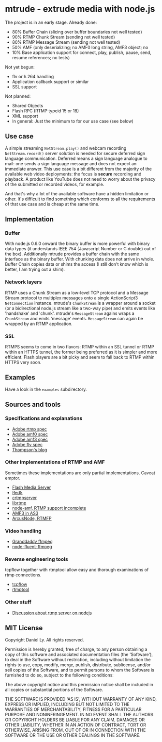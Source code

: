 # mtrude - extrude media with node.js

The project is in an early stage. Already done:

- 80% Buffer Chain (slicing over buffer boundaries not well tested)
- 90% RTMP Chunk Stream (sending not well tested)
- 80% RTMP Message Stream (sending not well tested)
- 50% AMF (only deserializing; no AMF0 long string, AMF3 object; no
- 10% Base application support for connect, play, publish, pause, send, resume
references; no tests)

Not yet begun:

- flv or h.264 handling
- Application callback support or similar
- SSL support

Not planned:

- Shared Objects
- Flash RPC (RTMP typeid 15 or 18)
- XML support
- In general: Just the minimum to for our use case (see below)

## Use case

A simple streaming `NetStream.play()` and webcam recording `NetStream.record()`
server solution is needed for secure deferred sign language communication. Deferred means
a sign language analogue to mail: one sends a sign language message and does not expect
an immediate answer. This use case is a bit different from the majority of the available
web video deployments: the focus is **secure** recording and playback. A product like
YouTube does not need to worry about the privacy of the submitted or recorded videos,
for example.

And that's why a lot of the available software have a hidden limitation or other. It's
difficult to find something which conforms to all the requirements of that use case and
is cheap at the same time.

## Implementation

### Buffer

With node.js 0.6.0 onward the binary buffer is more powerful with binary data types (it
understands IEEE 754 (Javascript Number or C double) out of the box). Additionally mtrude
provides a buffer chain with the same interface as the binary buffer. With chunking data
does not arrive in whole. Buffer Chain copies data or shims the access (I still don't
know which is better, I am trying out a shim).

### Network layers

RTMP uses a Chunk Stream as a low-level TCP protocol and a Message Stream protocol
to multiplex messages onto a single ActionScript3 `NetConnection` instance.
mtrude's `ChunkStream` is a wrapper around a socket (or a bidirectional node.js
stream like a two-way pipe) and emits events like 'handshake' and 'chunk'.
mtrude's `MessageStream` agains wraps a `ChunkStream` and
emits 'message' events. `MessageStream` can again be wrapped by an RTMP
application.

### SSL

RTMPS seems to come in two flavors: RTMP within an SSL tunnel or RTMP within an HTTPS
tunnel, the former being preferred as it is simpler and more efficient. Flash players
are a bit picky and seem to fall back to RTMP within HTTPS very soon.

## Examples

Have a look in the `examples` subdirectory.

## Sources and tools

### Specifications and explanations

- [Adobe rtmp spec](http://wwwimages.adobe.com/www.adobe.com/content/dam/Adobe/en/devnet/rtmp/pdf/rtmp_specification_1.0.pdf)
- [Adobe amf0 spec](http://opensource.adobe.com/wiki/download/attachments/1114283/amf0_spec_121207.pdf)
- [Adobe amf3 spec](http://opensource.adobe.com/wiki/download/attachments/1114283/amf3_spec_05_05_08.pdf)
- [Adobe flv spec](http://download.macromedia.com/f4v/video_file_format_spec_v10_1.pdf)
- [Thompson's blog](http://thompsonng.blogspot.com/2010/10/rtmp-part-1.html)

### Other implementations of RTMP and AMF

Sometimes these implementations are only partial implementations. Caveat emptor.

- [Flash Media Server](http://www.adobe.com/products/flashmediaserver/)
- [Red5](http://red5.org)
- [crtmpserver](http://rtmpd.com)
- [librtmp](http://coderepos.org/share/browser/lang/c/librtmp/rtmp.c)
- [node-amf, RTMP support incomplete](http://timwhitlock.info/blog/2010/08/07/node-amf-and-node-rtmp)
- [AMF3 in AS3](http://cvlib.googlecode.com/svn-history/r3/trunk/as3/com/coursevector/amf/AMF3.as)
- [ArcusNode, RTMFP](https://github.com/OpenRTMFP/ArcusNode)

### Video handling

- [Granddaddy ffmpeg](http://ffmpeg.org)
- [node-fluent-ffmpeg](https://github.com/schaermu/node-fluent-ffmpeg)

### Reverse engineering tools

tcpflow together with rtmptool allow easy and thorough examinations of rtmp connections.

- [tcpflow](http://afflib.org/software/tcpflow)
- [rtmptool](https://bitbucket.org/intgr/rtmptool)
 
### Other stuff

- [Discussion about rtmp server on nodejs](https://groups.google.com/forum/#!topic/nodejs/KUb_v4ZxWPE)

## MIT License

 Copyright Daniel Ly. All rights reserved.

 Permission is hereby granted, free of charge, to any person obtaining
 a copy of this software and associated documentation files (the
 'Software'), to deal in the Software without restriction, including
 without limitation the rights to use, copy, modify, merge, publish,
 distribute, sublicense, and/or sell copies of the Software, and to
 permit persons to whom the Software is furnished to do so, subject to
 the following conditions:

 The above copyright notice and this permission notice shall be
 included in all copies or substantial portions of the Software.

 THE SOFTWARE IS PROVIDED 'AS IS', WITHOUT WARRANTY OF ANY KIND,
 EXPRESS OR IMPLIED, INCLUDING BUT NOT LIMITED TO THE WARRANTIES OF
 MERCHANTABILITY, FITNESS FOR A PARTICULAR PURPOSE AND NONINFRINGEMENT.
 IN NO EVENT SHALL THE AUTHORS OR COPYRIGHT HOLDERS BE LIABLE FOR ANY
 CLAIM, DAMAGES OR OTHER LIABILITY, WHETHER IN AN ACTION OF CONTRACT,
 TORT OR OTHERWISE, ARISING FROM, OUT OF OR IN CONNECTION WITH THE
 SOFTWARE OR THE USE OR OTHER DEALINGS IN THE SOFTWARE.
